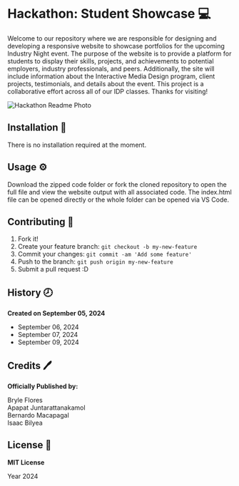 # Hackathon: Student Showcase :computer:

Welcome to our repository where we are responsible for designing and developing a responsive website to showcase portfolios for the upcoming Industry Night event. The purpose of the website is to provide a platform for students to display their skills, projects, and achievements to potential employers, industry professionals, and peers. Additionally, the site will include information about the Interactive Media Design program, client projects, testimonials, and details about the event. This project is a collaborative effort across all of our IDP classes. Thanks for visiting!

![Hackathon Readme Photo](/images/hackathon_readme.png)

## Installation :wrench:

There is no installation required at the moment.

## Usage :gear:

Download the zipped code folder or fork the cloned repository to open the full file and view the website output with all associated code. The index.html file can be opened directly or the whole folder can be opened via VS Code.

## Contributing :bookmark:

1. Fork it!
2. Create your feature branch: `git checkout -b my-new-feature`
3. Commit your changes: `git commit -am 'Add some feature'`
4. Push to the branch: `git push origin my-new-feature`
5. Submit a pull request :D

## History :clock8:

**Created on September 05, 2024**

- September 06, 2024
- September 07, 2024
- September 09, 2024



## Credits :pen:

**Officially Published by:**

Bryle Flores  
Apapat Juntarattanakamol  
Bernardo Macapagal  
Isaac Bilyea  

## License :page_facing_up:

**MIT License**

Year 2024